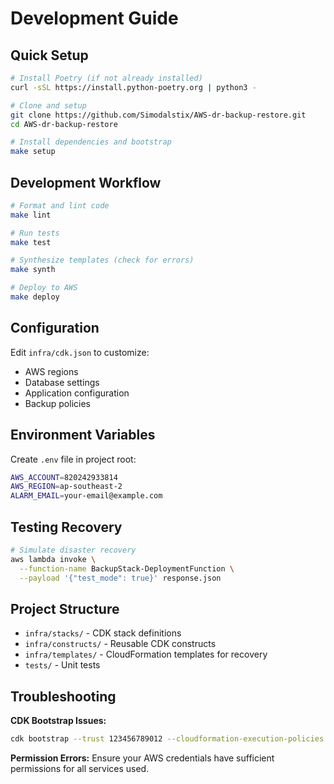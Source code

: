 # Development Guide

## Quick Setup

```bash
# Install Poetry (if not already installed)
curl -sSL https://install.python-poetry.org | python3 -

# Clone and setup
git clone https://github.com/Simodalstix/AWS-dr-backup-restore.git
cd AWS-dr-backup-restore

# Install dependencies and bootstrap
make setup
```

## Development Workflow

```bash
# Format and lint code
make lint

# Run tests
make test

# Synthesize templates (check for errors)
make synth

# Deploy to AWS
make deploy
```

## Configuration

Edit `infra/cdk.json` to customize:
- AWS regions
- Database settings  
- Application configuration
- Backup policies

## Environment Variables

Create `.env` file in project root:
```bash
AWS_ACCOUNT=820242933814
AWS_REGION=ap-southeast-2
ALARM_EMAIL=your-email@example.com
```

## Testing Recovery

```bash
# Simulate disaster recovery
aws lambda invoke \
  --function-name BackupStack-DeploymentFunction \
  --payload '{"test_mode": true}' response.json
```

## Project Structure

- `infra/stacks/` - CDK stack definitions
- `infra/constructs/` - Reusable CDK constructs  
- `infra/templates/` - CloudFormation templates for recovery
- `tests/` - Unit tests

## Troubleshooting

**CDK Bootstrap Issues:**
```bash
cdk bootstrap --trust 123456789012 --cloudformation-execution-policies arn:aws:iam::aws:policy/AdministratorAccess
```

**Permission Errors:**
Ensure your AWS credentials have sufficient permissions for all services used.